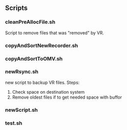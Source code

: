 ## Scripts
### cleanPreAllocFile.sh  
Script to remove files that was "removed" by VR.
### copyAndSortNewRecorder.sh  

### copyAndSortToOMV.sh  

### newRsync.sh  
new script to backup VR files.
Steps:
1. Check space on destination system
2. Remove oldest files if to get needed space with buffor
### newScript.sh  

### test.sh

